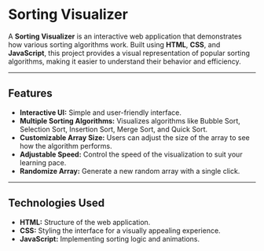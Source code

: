 # Sorting Visualizer


A **Sorting Visualizer** is an interactive web application that demonstrates how various sorting algorithms work. Built using **HTML**, **CSS**, and **JavaScript**, this project provides a visual representation of popular sorting algorithms, making it easier to understand their behavior and efficiency.

---

## Features
- **Interactive UI:** Simple and user-friendly interface.
- **Multiple Sorting Algorithms:** Visualizes algorithms like Bubble Sort, Selection Sort, Insertion Sort, Merge Sort, and Quick Sort.
- **Customizable Array Size:** Users can adjust the size of the array to see how the algorithm performs.
- **Adjustable Speed:** Control the speed of the visualization to suit your learning pace.
- **Randomize Array:** Generate a new random array with a single click.

---

## Technologies Used
- **HTML:** Structure of the web application.
- **CSS:** Styling the interface for a visually appealing experience.
- **JavaScript:** Implementing sorting logic and animations.

